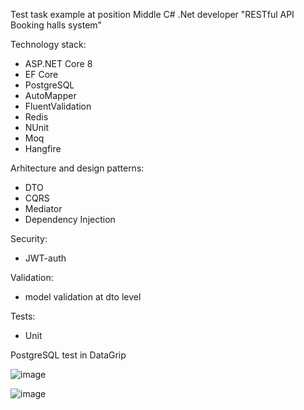 Test task example at position Middle C# .Net developer
"RESTful API Booking halls system"

Technology stack: 
  - ASP.NET Core 8
  - EF Core
  - PostgreSQL
  - AutoMapper
  - FluentValidation
  - Redis
  - NUnit
  - Moq
  - Hangfire
    
Arhitecture and design patterns:
  - DTO
  - CQRS
  - Mediator
  - Dependency Injection
    
Security:
  - JWT-auth
    
Validation:
  - model validation at dto level
    
Tests:
  - Unit


PostgreSQL test in DataGrip

![image](https://github.com/user-attachments/assets/a6e0fc12-5ba1-49e7-bfae-4190de35e19d)

![image](https://github.com/user-attachments/assets/42ec458f-d724-446a-b8c3-8ecff0a8a527)

